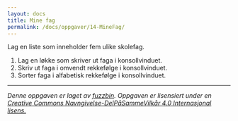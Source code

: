 ```yaml
---
layout: docs
title: Mine fag
permalink: /docs/oppgaver/14-MineFag/
---
```


Lag en liste som inneholder fem ulike skolefag.

1. Lag en løkke som skriver ut faga i konsollvinduet.
2. Skriv ut faga i omvendt rekkefølge i konsollvinduet.
3. Sorter faga i alfabetisk rekkefølge i konsollvinduet.

---

_Denne oppgaven er laget av [fuzzbin](https://github.com/fuzzbin). Oppgaven er lisensiert under en [Creative Commons Navngivelse-DelPåSammeVilkår 4.0 Internasjonal lisens.](http://creativecommons.org/licenses/by-sa/4.0/)_

